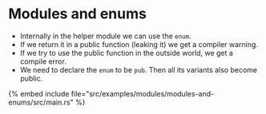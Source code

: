 # Modules and enums

* Internally in the helper module we can use the `enum`.
* If we return it in a public function (leaking it) we get a compiler warning.
* If we try to use the public function in the outside world, we get a compile error.
* We need to declare the `enum` to be `pub`. Then all its variants also become public.


{% embed include file="src/examples/modules/modules-and-enums/src/main.rs" %}


